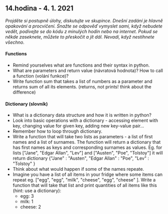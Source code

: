 ## **14.hodina - 4. 1. 2021**

*Projděte si postupně úlohy, diskutujte ve skupince. Dnešní zadání je hlavně opakování a procvičení. Snažte se odpověď vymyslet sami, když nebudete vedět, podívejte se do kódu z minulých hodin nebo na internet. Pokud se někde zaseknete, můžete to přeskočit a jít dál. Nevadí, když nestihnete všechno.*

#### Functions
- Remind yourselves what are functions and their syntax in python.
- What are parameters and return value (návratová hodnota)? How to call a function (volání funkce)?
- Write function sum that takes a list of numbers as a parameter and returns sum of all its elements. (returns, not prints! think about the difference)

#### Dictionary (slovník)
- What is a dictionary data structure and how it is written in python?
- Look into basic operations with a dictionary - accessing element with key, changing value for given key, adding new key-value pair...
- Remember how to loop through dictionary.
- Write a function that will take two lists as parameters - a list of first names and a list of surnames. The function will return a dictionary that has first names as keys and corresponding surnames as values. Eg. for lists \["Jane", "Edgar Allan", "Lev"\] and \["Austen", "Poe", "Tolstoy"\] it will return dictionary \{"Jane" : "Austen", "Edgar Allan" : "Poe", "Lev" : "Tolstoy" \}
- Think about what would happen if some of the names repeate.
- Imagine you have a list of all items in your fridge where some items can repeat eg. \["egg", "egg", "milk", "cheese", "egg", "cheese" \]. Write a function that will take that list and print quantities of all items like this (hint: use a dictionary):
  - egg: 3
  - milk: 1
  - cheese: 2
 

 
